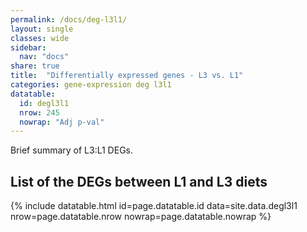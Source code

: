 ```yaml
---
permalink: /docs/deg-l3l1/
layout: single
classes: wide
sidebar:
  nav: "docs"
share: true
title:  "Differentially expressed genes - L3 vs. L1"
categories: gene-expression deg l3l1
datatable:
  id: degl3l1
  nrow: 245
  nowrap: "Adj p-val"
---
```

Brief summary of L3:L1 DEGs.

## List of the DEGs between L1 and L3 diets

{% include datatable.html id=page.datatable.id
  data=site.data.degl3l1 nrow=page.datatable.nrow
  nowrap=page.datatable.nowrap %}
